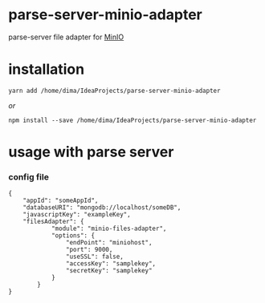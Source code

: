 # parse-server-minio-adapter

parse-server file adapter for [MinIO](https://min.io/)

# installation
`
yarn add /home/dima/IdeaProjects/parse-server-minio-adapter
`

*or*

`npm install --save /home/dima/IdeaProjects/parse-server-minio-adapter`

# usage with parse server

### config file

```
{
    "appId": "someAppId",
    "databaseURI": "mongodb://localhost/someDB",
    "javascriptKey": "exampleKey",
    "filesAdapter": {
            "module": "minio-files-adapter",
            "options": {
                "endPoint": "miniohost",
                "port": 9000,
                "useSSL": false,
                "accessKey": "samplekey",
                "secretKey": "samplekey"
            }
        }
}
```
